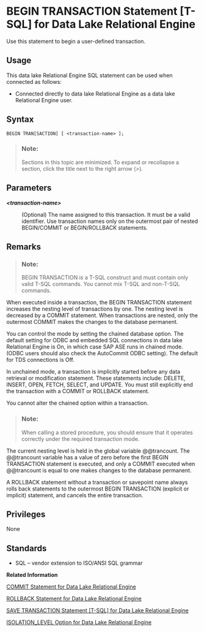 <!-- loioa61490f284f21015aa60a82fc60f9e76 -->

# BEGIN TRANSACTION Statement \[T-SQL\] for Data Lake Relational Engine

Use this statement to begin a user-defined transaction.



<a name="loioa61490f284f21015aa60a82fc60f9e76__section_ovp_dvr_znb"/>

## Usage

This data lake Relational Engine SQL statement can be used when connected as follows:

-   Connected directly to data lake Relational Engine as a data lake Relational Engine user.



## Syntax

```
BEGIN TRAN[SACTION] [ <transaction-name> ];
```



> ### Note:  
> Sections in this topic are minimized. To expand or recollapse a section, click the title next to the right arrow \(*\>*\).



<a name="loioa61490f284f21015aa60a82fc60f9e76__IQ_Parameters"/>

## Parameters


<dl>
<dt><b>

*<transaction-name\>*

</b></dt>
<dd>

\(Optional\) The name assigned to this transaction. It must be a valid identifier. Use transaction names only on the outermost pair of nested BEGIN/COMMIT or BEGIN/ROLLBACK statements.



</dd>
</dl>



<a name="loioa61490f284f21015aa60a82fc60f9e76__IQ_Usage"/>

## Remarks

> ### Note:  
> BEGIN TRANSACTION is a T-SQL construct and must contain only valid T-SQL commands. You cannot mix T-SQL and non-T-SQL commands.

When executed inside a transaction, the BEGIN TRANSACTION statement increases the nesting level of transactions by one. The nesting level is decreased by a COMMIT statement. When transactions are nested, only the outermost COMMIT makes the changes to the database permanent.

You can control the mode by setting the chained database option. The default setting for ODBC and embedded SQL connections in data lake Relational Engine is On, in which case SAP ASE runs in chained mode. \(ODBC users should also check the AutoCommit ODBC setting\). The default for TDS connections is Off.

In unchained mode, a transaction is implicitly started before any data retrieval or modification statement. These statements include: DELETE, INSERT, OPEN, FETCH, SELECT, and UPDATE. You must still explicitly end the transaction with a COMMIT or ROLLBACK statement.

You cannot alter the chained option within a transaction.

> ### Note:  
> When calling a stored procedure, you should ensure that it operates correctly under the required transaction mode.

The current nesting level is held in the global variable @@trancount. The @@trancount variable has a value of zero before the first BEGIN TRANSACTION statement is executed, and only a COMMIT executed when @@trancount is equal to one makes changes to the database permanent.

A ROLLBACK statement without a transaction or savepoint name always rolls back statements to the outermost BEGIN TRANSACTION \(explicit or implicit\) statement, and cancels the entire transaction.



<a name="loioa61490f284f21015aa60a82fc60f9e76__IQ_Permissions"/>

## Privileges

None



<a name="loioa61490f284f21015aa60a82fc60f9e76__IQ_Standards"/>

## Standards

-   SQL – vendor extension to ISO/ANSI SQL grammar

**Related Information**  


[COMMIT Statement for Data Lake Relational Engine](commit-statement-for-data-lake-relational-engine-a615db7.md "Makes changes to the database permanent, or terminates a user-defined transaction.")

[ROLLBACK Statement for Data Lake Relational Engine](rollback-statement-for-data-lake-relational-engine-a623fa5.md "Undoes any changes made since the last COMMIT or ROLLBACK.")

[SAVE TRANSACTION Statement \[T-SQL\] for Data Lake Relational Engine](save-transaction-statement-t-sql-for-data-lake-relational-engine-a624b80.md "Establishes a savepoint within the current transaction.")

[ISOLATION\_LEVEL Option for Data Lake Relational Engine](../090-database-options/isolation-level-option-for-data-lake-relational-engine-a63ac6b.md "Controls the locking isolation level for catalog store tables.")

